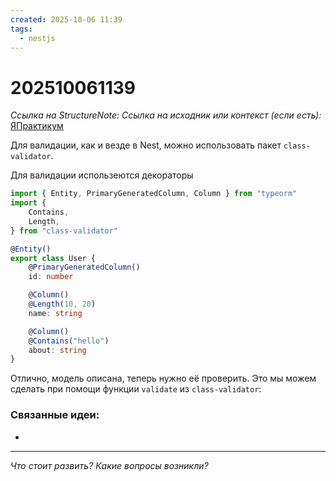 ```yaml
---
created: 2025-10-06 11:39
tags:
  - nestjs
---
```

# 202510061139
*Ссылка на StructureNote:*
*Ссылка на исходник или контекст (если есть):* [ЯПрактикум](https://practicum.yandex.ru/learn/backend-nodejs/courses/a4214ab0-2146-4152-b90e-651bf4c7ca5e/sprints/564244/topics/104f2765-a9c9-4617-8a5e-f21b675cf9b3/lessons/bacf253a-eb67-440e-aeaa-d632213c455c/)

Для валидации, как и везде в Nest, можно использовать пакет `class-validator`.

Для валидации использеются декораторы
```ts
import { Entity, PrimaryGeneratedColumn, Column } from "typeorm"
import {
    Contains,
    Length,
} from "class-validator"

@Entity()
export class User {
    @PrimaryGeneratedColumn()
    id: number

    @Column()
    @Length(10, 20)
    name: string

    @Column()
    @Contains("hello")
    about: string
}
```
Отлично, модель описана, теперь нужно её проверить. Это мы можем сделать при помощи функции `validate` из `class-validator`:
### Связанные идеи:
* 
---

*Что стоит развить? Какие вопросы возникли?*